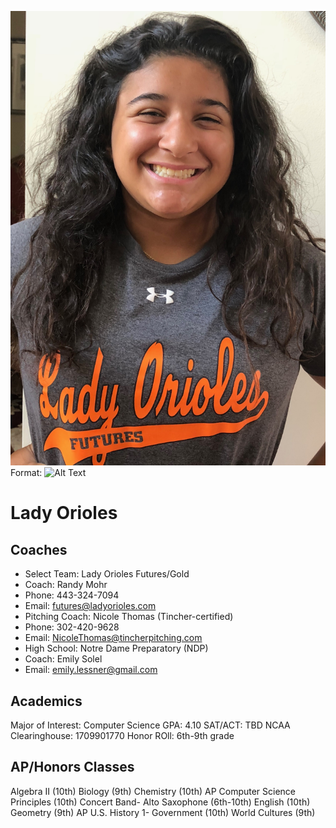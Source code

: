 ![GitHub Logo](/images/alex-andersonladyos.jpg)
Format: ![Alt Text](url)
# Lady Orioles

## Coaches
* Select Team: Lady Orioles Futures/Gold
* Coach: Randy Mohr
* Phone: 443-324-7094
* Email: futures@ladyorioles.com
* Pitching Coach: Nicole Thomas (Tincher-certified)
* Phone: 302-420-9628
* Email: NicoleThomas@tincherpitching.com
* High School: Notre Dame Preparatory (NDP)
* Coach: Emily Solel
* Email: emily.lessner@gmail.com

## Academics
Major of Interest: Computer Science
GPA: 4.10
SAT/ACT: TBD
NCAA Clearinghouse: 1709901770 
Honor ROll: 6th-9th grade

## AP/Honors Classes
Algebra II (10th)
Biology (9th)
Chemistry (10th)
AP Computer Science Principles (10th)
Concert Band- Alto Saxophone (6th-10th)
English (10th)
Geometry (9th)
AP U.S. History 1- Government (10th)
World Cultures (9th)

